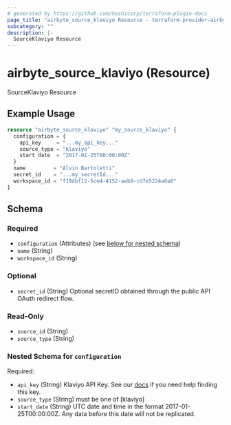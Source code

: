 ```yaml
---
# generated by https://github.com/hashicorp/terraform-plugin-docs
page_title: "airbyte_source_klaviyo Resource - terraform-provider-airbyte"
subcategory: ""
description: |-
  SourceKlaviyo Resource
---
```


# airbyte_source_klaviyo (Resource)

SourceKlaviyo Resource

## Example Usage

```terraform
resource "airbyte_source_klaviyo" "my_source_klaviyo" {
  configuration = {
    api_key     = "...my_api_key..."
    source_type = "klaviyo"
    start_date  = "2017-01-25T00:00:00Z"
  }
  name         = "Alvin Bartoletti"
  secret_id    = "...my_secretId..."
  workspace_id = "f19dbf12-5ce4-4152-aab9-cd7e5224a6a0"
}
```

<!-- schema generated by tfplugindocs -->
## Schema

### Required

- `configuration` (Attributes) (see [below for nested schema](#nestedatt--configuration))
- `name` (String)
- `workspace_id` (String)

### Optional

- `secret_id` (String) Optional secretID obtained through the public API OAuth redirect flow.

### Read-Only

- `source_id` (String)
- `source_type` (String)

<a id="nestedatt--configuration"></a>
### Nested Schema for `configuration`

Required:

- `api_key` (String) Klaviyo API Key. See our <a href="https://docs.airbyte.com/integrations/sources/klaviyo">docs</a> if you need help finding this key.
- `source_type` (String) must be one of [klaviyo]
- `start_date` (String) UTC date and time in the format 2017-01-25T00:00:00Z. Any data before this date will not be replicated.


